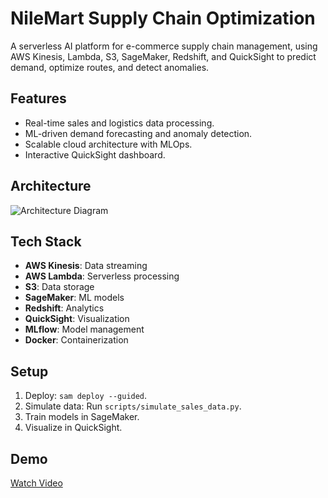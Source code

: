 # NileMart Supply Chain Optimization
A serverless AI platform for e-commerce supply chain management, using AWS Kinesis, Lambda, S3, SageMaker, Redshift, and QuickSight to predict demand, optimize routes, and detect anomalies.

## Features
- Real-time sales and logistics data processing.
- ML-driven demand forecasting and anomaly detection.
- Scalable cloud architecture with MLOps.
- Interactive QuickSight dashboard.

## Architecture
![Architecture Diagram](docs/architecture-diagram.png)

## Tech Stack
- **AWS Kinesis**: Data streaming
- **AWS Lambda**: Serverless processing
- **S3**: Data storage
- **SageMaker**: ML models
- **Redshift**: Analytics
- **QuickSight**: Visualization
- **MLflow**: Model management
- **Docker**: Containerization

## Setup
1. Deploy: `sam deploy --guided`.
2. Simulate data: Run `scripts/simulate_sales_data.py`.
3. Train models in SageMaker.
4. Visualize in QuickSight.

## Demo
[Watch Video](link-to-loom-video)
